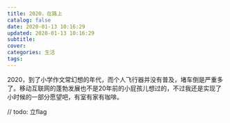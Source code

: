 ```yaml
---
title: 2020，在路上
catalog: false
date: 2020-01-13 10:16:29
updated: 2020-01-13 10:16:29
subtitle:
cover:
categories: 生活
tags:
---
```


2020，到了小学作文常幻想的年代，而个人飞行器并没有普及，堵车倒是严重多了。移动互联网的蓬勃发展也不是20年前的小屁孩儿想过的，不过我还是实现了小时候的一部分愿望吧，有室有家有咖啡。

<!--more--> 

// todo: 立flag